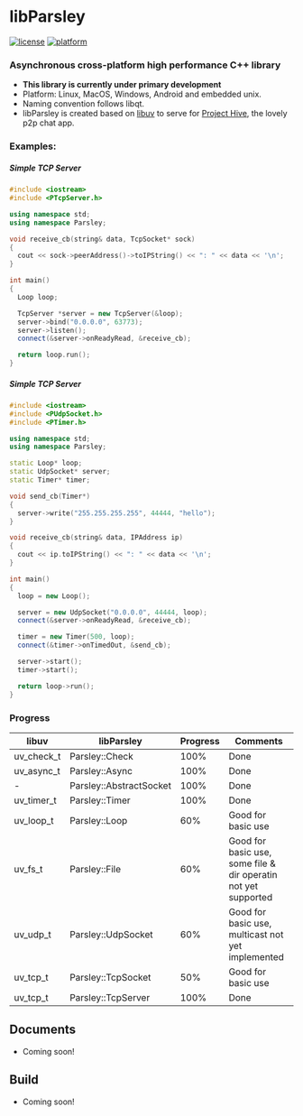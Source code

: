 # libParsley
[![license](https://img.shields.io/github/license/ultrasilicon/libParsley.svg)](https://github.com/ultrasilicon/libParsley/blob/master/LICENSE)
[![platform](https://img.shields.io/badge/Platform-desktop%20%7C%20mobile-ff69b4.svg?style=flat)](http://doc.qt.io/qt-5/supported-platforms.html)

### Asynchronous cross-platform high performance C++ library 
* **This library is currently under primary development**
* Platform: Linux, MacOS, Windows, Android and embedded unix.
* Naming convention follows libqt.
* libParsley is created based on [libuv](https://github.com/libuv/libuv) to serve for [Project Hive](https://github.com/HiveChat/Hive-desktop), the lovely p2p chat app.
### Examples:

##### Simple TCP Server

```c++
#include <iostream>
#include <PTcpServer.h>

using namespace std;
using namespace Parsley;

void receive_cb(string& data, TcpSocket* sock)
{
  cout << sock->peerAddress()->toIPString() << ": " << data << '\n';
}

int main()
{
  Loop loop;

  TcpServer *server = new TcpServer(&loop);
  server->bind("0.0.0.0", 63773);
  server->listen();
  connect(&server->onReadyRead, &receive_cb);

  return loop.run();
}
```

##### Simple TCP Server

```c++
#include <iostream>
#include <PUdpSocket.h>
#include <PTimer.h>

using namespace std;
using namespace Parsley;

static Loop* loop;
static UdpSocket* server;
static Timer* timer;

void send_cb(Timer*)
{
  server->write("255.255.255.255", 44444, "hello");
}

void receive_cb(string& data, IPAddress ip)
{
  cout << ip.toIPString() << ": " << data << '\n';
}

int main()
{
  loop = new Loop();

  server = new UdpSocket("0.0.0.0", 44444, loop);
  connect(&server->onReadyRead, &receive_cb);

  timer = new Timer(500, loop);
  connect(&timer->onTimedOut, &send_cb);

  server->start();
  timer->start();

  return loop->run();
}
```



### Progress

libuv | libParsley | Progress | Comments
------- | ------- | ------- | ------- 
uv_check_t | Parsley::Check | 100% | Done 
uv_async_t | Parsley::Async | 100% | Done 
\- | Parsley::AbstractSocket | 100% |Done
uv_timer_t | Parsley::Timer | 100% | Done 
uv_loop_t | Parsley::Loop | 60% | Good for basic use 
uv_fs_t | Parsley::File | 60% | Good for basic use, some file & dir operatin not yet supported 
uv_udp_t | Parsley::UdpSocket | 60% | Good for basic use, multicast not yet implemented 
uv_tcp_t | Parsley::TcpSocket | 50% |Good for basic use
uv_tcp_t | Parsley::TcpServer | 100% |Done



## Documents
* Coming soon!

## Build
* Coming soon!


